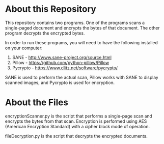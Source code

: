 About this Repository
==================================

This repository contains two programs. One of the programs scans a single-paged document and encrypts the bytes of that document. The other program decrypts the encrypted bytes.

In order to run these programs, you will need to have the following installed on your computer:

1. SANE - http://www.sane-project.org/source.html 
2. Pillow - https://github.com/python-pillow/Pillow
3. Pycrypto - https://www.dlitz.net/software/pycrypto/

SANE is used to perform the actual scan, Pillow works with SANE to display scanned images, and Pycrypto is used for encryption.


About the Files
==================================
encryptionScanner.py is the script that performs a single-page scan and encrypts the bytes from that scan. Encryption is performed using AES (American Encryption Standard) with a cipher block mode of operation. 

fileDecryption.py is the script that decrypts the encrypted documents.
